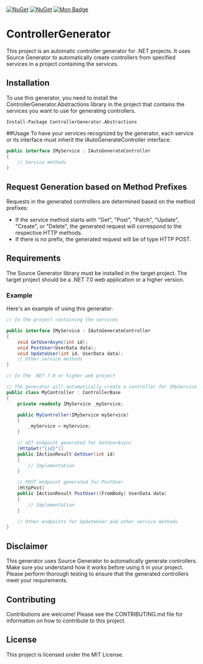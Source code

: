 [![NuGet](https://img.shields.io/nuget/v/ControllerGenerator?label=ControllerGenerator)](https://www.nuget.org/packages/ControllerGenerator)
[![NuGet](https://img.shields.io/nuget/v/ControllerGenerator.Abstraction?label=ControllerGenerator.Abstraction)](https://www.nuget.org/packages/ControllerGenerator)
[![Mon Badge](https://github.com/cloud0259/ControllerGenerator/workflows/.NET/badge.svg)](https://github.com/cloud0259/ControllerGenerator/actions)


# ControllerGenerator

This project is an automatic controller generator for .NET projects. It uses Source Generator to automatically create controllers from specified services in a project containing the services.

## Installation
To use this generator, you need to install the ControllerGenerator.Abstractions library in the project that contains the services you want to use for generating controllers.

```
Install-Package ControllerGenerator.Abstractions
```
##Usage
To have your services recognized by the generator, each service or its interface must inherit the IAutoGenerateController interface.

```csharp
public interface IMyService : IAutoGenerateController
{
    // Service methods
}
```
## Request Generation based on Method Prefixes

Requests in the generated controllers are determined based on the method prefixes:

- If the service method starts with "Get", "Post", "Patch", "Update", "Create", or "Delete", the generated request will correspond to the respective HTTP methods.
- If there is no prefix, the generated request will be of type HTTP POST.

## Requirements
The Source Generator library must be installed in the target project. The target project should be a .NET 7.0 web application or a higher version.

### Example
Here's an example of using this generator:

```csharp
// In the project containing the services

public interface IMyService : IAutoGenerateController
{
    void GetUserAsync(int id);
    void PostUser(UserData data);
    void UpdateUser(int id, UserData data);
    // Other service methods
}

// In the .NET 7.0 or higher web project

// The generator will automatically create a controller for IMyService with corresponding HTTP methods for each method in the service.
public class MyController : ControllerBase
{
    private readonly IMyService _myService;

    public MyController(IMyService myService)
    {
        _myService = myService;
    }

    // GET endpoint generated for GetUserAsync
    [HttpGet("{id}")]
    public IActionResult GetUser(int id)
    {
        // Implementation
    }

    // POST endpoint generated for PostUser
    [HttpPost]
    public IActionResult PostUser([FromBody] UserData data)
    {
        // Implementation
    }

    // Other endpoints for UpdateUser and other service methods
}
```
## Disclaimer
This generator uses Source Generator to automatically generate controllers. Make sure you understand how it works before using it in your project. Please perform thorough testing to ensure that the generated controllers meet your requirements.

## Contributing
Contributions are welcome! Please see the CONTRIBUTING.md file for information on how to contribute to this project.

## License
This project is licensed under the MIT License.
